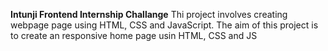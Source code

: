 **Intunji Frontend Internship Challange**
Thi project involves creating webpage page using HTML, CSS and JavaScript.
The aim of this project is to create an responsive home page usin HTML, CSS and JS
